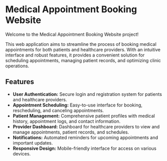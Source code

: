 # Medical Appointment Booking Website

Welcome to the Medical Appointment Booking Website project!

This web application aims to streamline the process of booking medical appointments for both patients and healthcare providers. With an intuitive interface and robust features, it provides a convenient solution for scheduling appointments, managing patient records, and optimizing clinic operations.

## Features

- **User Authentication:** Secure login and registration system for patients and healthcare providers.
- **Appointment Scheduling:** Easy-to-use interface for booking, rescheduling, and canceling appointments.
- **Patient Management:** Comprehensive patient profiles with medical history, appointment logs, and contact information.
- **Provider Dashboard:** Dashboard for healthcare providers to view and manage appointments, patient records, and schedules.
- **Notifications:** Automated reminders for upcoming appointments and important updates.
- **Responsive Design:** Mobile-friendly interface for access on various devices.

